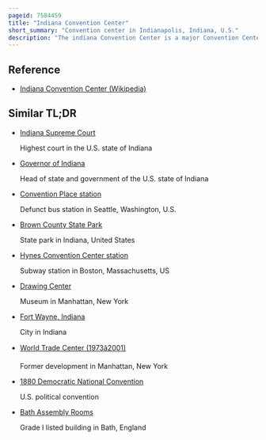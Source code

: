 ```yaml
---
pageid: 7584459
title: "Indiana Convention Center"
short_summary: "Convention center in Indianapolis, Indiana, U.S."
description: "The indiana Convention Center is a major Convention Center located in the Heart of Downtown Indianapolis indiana. The original Structure was completed in 1972 and underwent five Expansions. There are 71 Meeting Rooms 11 Exhibition Halls and three multi-purpose Ballrooms in total. The connected Facilities of the lucas Oil Stadium offer an additional 183000 square Feet of Exhibit Space and 12 Meeting Rooms."
---
```


## Reference

- [Indiana Convention Center (Wikipedia)](https://en.wikipedia.org/?curid=7584459)

## Similar TL;DR

- [Indiana Supreme Court](/tldr/en/indiana-supreme-court)

  Highest court in the U.S. state of Indiana

- [Governor of Indiana](/tldr/en/governor-of-indiana)

  Head of state and government of the U.S. state of Indiana

- [Convention Place station](/tldr/en/convention-place-station)

  Defunct bus station in Seattle, Washington, U.S.

- [Brown County State Park](/tldr/en/brown-county-state-park)

  State park in Indiana, United States

- [Hynes Convention Center station](/tldr/en/hynes-convention-center-station)

  Subway station in Boston, Massachusetts, US

- [Drawing Center](/tldr/en/drawing-center)

  Museum in Manhattan, New York

- [Fort Wayne, Indiana](/tldr/en/fort-wayne-indiana)

  City in Indiana

- [World Trade Center (1973â2001)](/tldr/en/world-trade-center-19732001)

  Former development in Manhattan, New York

- [1880 Democratic National Convention](/tldr/en/1880-democratic-national-convention)

  U.S. political convention

- [Bath Assembly Rooms](/tldr/en/bath-assembly-rooms)

  Grade I listed building in Bath, England
